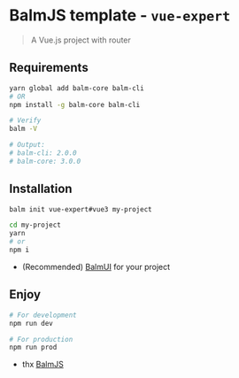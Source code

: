 # BalmJS template - `vue-expert`

> A Vue.js project with router

## Requirements

```sh
yarn global add balm-core balm-cli
# OR
npm install -g balm-core balm-cli
```

```sh
# Verify
balm -V

# Output:
# balm-cli: 2.0.0
# balm-core: 3.0.0
```

## Installation

```sh
balm init vue-expert#vue3 my-project

cd my-project
yarn
# or
npm i
```

- (Recommended) [BalmUI](https://material.balmjs.com/) for your project

## Enjoy

```sh
# For development
npm run dev

# For production
npm run prod
```

- thx [BalmJS](https://github.com/balmjs/balm)
